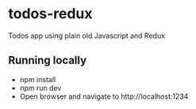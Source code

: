 # todos-redux
Todos app using plain old Javascript and Redux

## Running locally
* npm install
* npm run dev
* Open browser and navigate to http://localhost:1234

